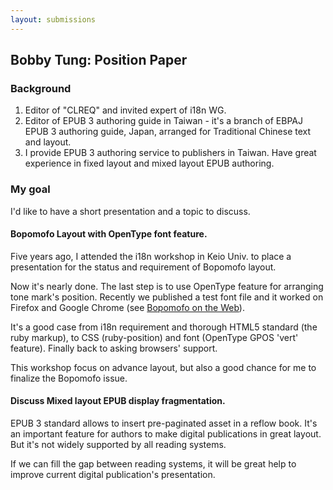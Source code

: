 ```yaml
---
layout: submissions
---
```


## Bobby Tung: Position Paper


### Background

1.  Editor of "CLREQ" and invited expert of i18n WG.
2.  Editor of EPUB 3 authoring guide in Taiwan - it\'s a branch of EBPAJ
    EPUB 3 authoring guide, Japan, arranged for Traditional Chinese text
    and layout.
3.  I provide EPUB 3 authoring service to publishers in Taiwan. Have
    great experience in fixed layout and mixed layout EPUB authoring.

### My goal

I'd like to have a short presentation and a topic to discuss.

#### Bopomofo Layout with OpenType font feature.

Five years ago, I attended the i18n workshop in Keio Univ. to place a
presentation for the status and requirement of Bopomofo layout.

Now it\'s nearly done. The last step is to use OpenType feature for
arranging tone mark\'s position. Recently we published a test font file
and it worked on Firefox and Google Chrome (see [Bopomofo on the Web](https://github.com/bobbytung/Bopomofo_on_Web)).


It's a good case from i18n requirement and thorough HTML5 standard (the
ruby markup), to CSS (ruby-position) and font (OpenType GPOS 'vert'
feature). Finally back to asking browsers\' support.

This workshop focus on advance layout, but also a good chance for me to
finalize the Bopomofo issue.

#### Discuss Mixed layout EPUB display fragmentation.

EPUB 3 standard allows to insert pre-paginated asset in a reflow book.
It\'s an important feature for authors to make digital publications in
great layout. But it\'s not widely supported by all reading systems.

If we can fill the gap between reading systems, it will be great help to
improve current digital publication\'s presentation.

